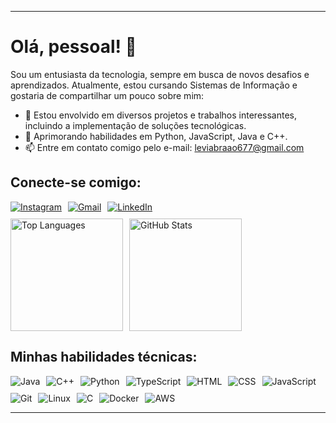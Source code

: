 

---

# Olá, pessoal! 👋

Sou um entusiasta da tecnologia, sempre em busca de novos desafios e aprendizados. Atualmente, estou cursando Sistemas de Informação e gostaria de compartilhar um pouco sobre mim:

- 🔭 Estou envolvido em diversos projetos e trabalhos interessantes, incluindo a implementação de soluções tecnológicas.
- 🌱 Aprimorando habilidades em Python, JavaScript, Java e C++.
- 📫 Entre em contato comigo pelo e-mail: leviabraao677@gmail.com

## Conecte-se comigo:

<div style="display: flex; gap: 10px; flex-wrap: wrap;">
    <a href="https://www.instagram.com/abraao7levi/?igshid=OGQ5ZDc2ODk2ZA%3D%3D" target="_blank">
        <img src="https://img.shields.io/badge/-Instagram-E4405F?style=for-the-badge&logo=instagram&logoColor=white" alt="Instagram">
    </a>
    <a href="mailto:leviabraao677@gmail.com" target="_blank">
        <img src="https://img.shields.io/badge/-Gmail-D14836?style=for-the-badge&logo=gmail&logoColor=white" alt="Gmail">
    </a>
    <a href="https://www.linkedin.com/in/abra%C3%A3o-levi-de-andrade-pessoa-vitoriano-53a636229" target="_blank">
        <img src="https://img.shields.io/badge/-LinkedIn-0077B5?style=for-the-badge&logo=linkedin&logoColor=white" alt="LinkedIn">
    </a>
</div>

<div style="display: flex; gap: 10px; margin-top: 10px;">
    <a href="https://github.com/Abraao8levi" target="_blank">
        <img loading="lazy" height="180em" src="https://github-readme-stats.vercel.app/api/top-langs/?username=Abraao8levi&layout=compact&langs_count=7&theme=blue-green" alt="Top Languages">
    </a>
    <a href="https://github.com/Abraao8levi" target="_blank">
        <img loading="lazy" height="180em" src="https://github-readme-stats.vercel.app/api?username=Abraao8levi&show_icons=true&theme=blue-green&include_all_commits=true&count_private=true" alt="GitHub Stats">
    </a>
</div>

## Minhas habilidades técnicas:

<div style="display: flex; flex-wrap: wrap; gap: 10px;">
    <img src="https://img.shields.io/badge/-Java-ED8B00?style=for-the-badge&logo=java&logoColor=white" alt="Java">
    <img src="https://img.shields.io/badge/-C++-00599C?style=for-the-badge&logo=c%2B%2B&logoColor=white" alt="C++">
    <img src="https://img.shields.io/badge/-Python-3776AB?style=for-the-badge&logo=python&logoColor=white" alt="Python">
    <img src="https://img.shields.io/badge/-TypeScript-007ACC?style=for-the-badge&logo=typescript&logoColor=white" alt="TypeScript">
    <img src="https://img.shields.io/badge/-HTML-E34F26?style=for-the-badge&logo=html5&logoColor=white" alt="HTML">
    <img src="https://img.shields.io/badge/-CSS-1572B6?style=for-the-badge&logo=css3&logoColor=white" alt="CSS">
    <img src="https://img.shields.io/badge/-JavaScript-F7DF1E?style=for-the-badge&logo=javascript&logoColor=black" alt="JavaScript">
    <img src="https://img.shields.io/badge/-Git-F05032?style=for-the-badge&logo=git&logoColor=white" alt="Git">
    <img src="https://img.shields.io/badge/-Linux-FCC624?style=for-the-badge&logo=linux&logoColor=black" alt="Linux">
    <img src="https://img.shields.io/badge/-C-A8B9CC?style=for-the-badge&logo=c&logoColor=white" alt="C">
    <img src="https://img.shields.io/badge/-Docker-2496ED?style=for-the-badge&logo=docker&logoColor=white" alt="Docker">
    <img src="https://img.shields.io/badge/-AWS-FF9900?style=for-the-badge&logo=amazon-aws&logoColor=white" alt="AWS">
</div>

---
